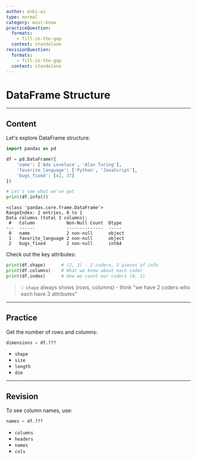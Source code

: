 ```yaml
---
author: enki-ai
type: normal
category: must-know
practiceQuestion:
  formats:
    - fill-in-the-gap
  context: standalone
revisionQuestion:
  formats:
    - fill-in-the-gap
  context: standalone
---
```


# DataFrame Structure

---

## Content

Let's explore DataFrame structure:

```python
import pandas as pd

df = pd.DataFrame({
    'name': ['Ada Lovelace', 'Alan Turing'],
    'favorite_language': ['Python', 'JavaScript'],
    'bugs_fixed': [42, 37]
})

# Let's see what we've got
print(df.info())
```
```
<class 'pandas.core.frame.DataFrame'>
RangeIndex: 2 entries, 0 to 1
Data columns (total 3 columns):
 #   Column            Non-Null Count  Dtype 
---  ------            --------------  ----- 
 0   name              2 non-null      object
 1   favorite_language 2 non-null      object
 2   bugs_fixed        2 non-null      int64 
```

Check out the key attributes:
```python
print(df.shape)      # (2, 3) - 2 coders, 3 pieces of info
print(df.columns)    # What we know about each coder
print(df.index)      # How we count our coders (0, 1)
```

> 💡 `shape` always shows (rows, columns) - think "we have 2 coders who each have 3 attributes"

---

## Practice

Get the number of rows and columns:

```python
dimensions = df.???
```

- `shape`
- `size`
- `length`
- `dim`

---

## Revision

To see column names, use:

```python
names = df.???
```

- `columns`
- `headers`
- `names`
- `cols` 